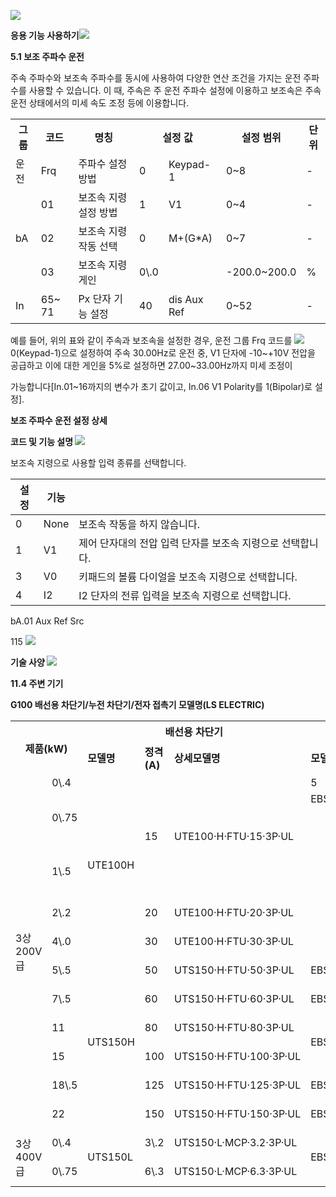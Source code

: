 ﻿![](G100(C)_sample2_a1.001.png)

**응용 기능 사용하기![](G100(C)_sample2_a1.002.png)**

**5.1  보조 주파수 운전** 

주속 주파수와 보조속 주파수를 동시에 사용하여 다양한 연산 조건을 가지는 운전 주파수를 사용할 수 있습니다. 이 때, 주속은 주 운전 주파수 설정에 이용하고 보조속은 주속 운전 상태에서의 미세 속도 조정 등에 이용합니다. 



<table><tr><th colspan="1"><b>그룹</b> </th><th colspan="1"><b>코드</b> </th><th colspan="1"><b>명칭</b> </th><th colspan="2"><b>설정 값</b> </th><th colspan="1"><b>설정 범위</b> </th><th colspan="1"><b>단위</b> </th></tr>
<tr><td colspan="1">운전 </td><td colspan="1">Frq </td><td colspan="1">주파수 설정 방법 </td><td colspan="1">0 </td><td colspan="1">Keypad-1 </td><td colspan="1">0~8 </td><td colspan="1">- </td></tr>
<tr><td colspan="1" rowspan="3">bA </td><td colspan="1">01 </td><td colspan="1">보조속 지령 설정 방법 </td><td colspan="1">1 </td><td colspan="1">V1 </td><td colspan="1">0~4 </td><td colspan="1">- </td></tr>
<tr><td colspan="1">02 </td><td colspan="1">보조속 지령 작동 선택 </td><td colspan="1">0 </td><td colspan="1">M+(G*A) </td><td colspan="1">0~7 </td><td colspan="1">- </td></tr>
<tr><td colspan="1">03 </td><td colspan="1">보조속 지령 게인 </td><td colspan="1">0\.0 </td><td colspan="1"></td><td colspan="1">-200.0~200.0 </td><td colspan="1">% </td></tr>
<tr><td colspan="1">In </td><td colspan="1">65~ 71 </td><td colspan="1">Px 단자 기능 설정 </td><td colspan="1">40 </td><td colspan="1">dis Aux Ref </td><td colspan="1">0~52 </td><td colspan="1">- </td></tr>
</table>

예를 들어, 위의 표와 같이 주속과 보조속을 설정한 경우, 운전 그룹 Frq 코드를  ![](G100(C)_sample2_a1.003.png)0(Keypad-1)으로 설정하여 주속 30.00Hz로 운전 중, V1 단자에 -10~+10V 전압을  공급하고 이에 대한 게인을 5%로 설정하면 27.00~33.00Hz까지 미세 조정이  

가능합니다[In.01~16까지의 변수가 초기 값이고, In.06 V1 Polarity를 1(Bipolar)로 설정].  

**보조 주파수 운전 설정 상세** 

**코드 및 기능  설명 ![](G100(C)_sample2_a1.004.png)**

보조속 지령으로 사용할 입력 종류를 선택합니다. 



|설정 |기능 ||
| - | - | :- |
|0 |None |보조속 작동을 하지 않습니다. |
|1 |V1 |제어 단자대의 전압 입력 단자를 보조속 지령으로 선택합니다. |
|3 |V0 |키패드의 볼륨 다이얼을 보조속 지령으로 선택합니다. |
|4 |I2 |I2 단자의 전류 입력을 보조속 지령으로 선택합니다. |

bA.01 Aux Ref Src 

115 ![](G100(C)_sample2_a1.005.png)

**기술 사양 ![](G100(C)_sample2_a1.006.png)**

**11.4 주변 기기** 

**G100 배선용 차단기/누전 차단기/전자 접촉기 모델명(LS ELECTRIC)** 



<table><tr><th colspan="2" rowspan="2"><b>제품(kW)</b> </th><th colspan="3"><b>배선용 차단기</b> </th><th colspan="4"><b>누전 차단기</b> </th><th colspan="3"><b>전자 접촉기</b> </th></tr>
<tr><td colspan="1"><b>모델명</b> </td><td colspan="1"><b>정격(A)</b> </td><td colspan="1"><b>상세모델명</b> </td><td colspan="2"><b>모델명</b> </td><td colspan="2"><b>정격(A)</b> </td><td colspan="2"><b>모델명</b> </td><td colspan="1"><b>정격(A)</b> </td></tr>
<tr><td colspan="1" rowspan="11">3상 200V 급 </td><td colspan="1">0\.4 </td><td colspan="1" rowspan="5">UTE100H</td><td colspan="1" rowspan="3">15 </td><td colspan="1" rowspan="3">UTE100·H·FTU·15·3P·UL </td><td colspan="1">5 </td><td colspan="2" valign="bottom">MC-6a </td><td colspan="2">9 </td></tr>
<tr><td colspan="1">0\.75 </td><td colspan="2" rowspan="4" valign="top">EBS33c </td><td colspan="2">10 </td><td colspan="2">MC-9a, MC-9b </td><td colspan="1">11 </td></tr>
<tr><td colspan="1">1\.5 </td><td colspan="2">15 </td><td colspan="2">MC-18a, MC-18b </td><td colspan="1">18 </td></tr>
<tr><td colspan="1">2\.2 </td><td colspan="1">20 </td><td colspan="1">UTE100·H·FTU·20·3P·UL </td><td colspan="2">20 </td><td colspan="2">MC-22b </td><td colspan="1">22 </td></tr>
<tr><td colspan="1">4\.0 </td><td colspan="1">30 </td><td colspan="1">UTE100·H·FTU·30·3P·UL </td><td colspan="2">30 </td><td colspan="2">MC-32a </td><td colspan="1">32 </td></tr>
<tr><td colspan="1">5\.5 </td><td colspan="1" rowspan="6">UTS150H</td><td colspan="1">50 </td><td colspan="1">UTS150·H·FTU·50·3P·UL </td><td colspan="2">EBS53c </td><td colspan="2">50 </td><td colspan="2">MC-50a </td><td colspan="1">55 </td></tr>
<tr><td colspan="1">7\.5 </td><td colspan="1">60 </td><td colspan="1">UTS150·H·FTU·60·3P·UL </td><td colspan="2">EBS63c </td><td colspan="2">60 </td><td colspan="2" valign="bottom">MC-65a </td><td colspan="1">65 </td></tr>
<tr><td colspan="1">11 </td><td colspan="1">80 </td><td colspan="1">UTS150·H·FTU·80·3P·UL </td><td colspan="2" rowspan="2">EBS103c </td><td colspan="2">100 </td><td colspan="2">MC-85a </td><td colspan="1">85 </td></tr>
<tr><td colspan="1">15 </td><td colspan="1">100 </td><td colspan="1">UTS150·H·FTU·100·3P·UL </td><td colspan="2">125 </td><td colspan="2">MC- 130a </td><td colspan="1">130 </td></tr>
<tr><td colspan="1">18\.5 </td><td colspan="1">125 </td><td colspan="1">UTS150·H·FTU·125·3P·UL </td><td colspan="2">EBS203c </td><td colspan="2">150 </td><td colspan="2">MC- 150a </td><td colspan="1">150 </td></tr>
<tr><td colspan="1">22 </td><td colspan="1">150 </td><td colspan="1">UTS150·H·FTU·150·3P·UL </td><td colspan="2">EBS203c </td><td colspan="2">175 </td><td colspan="2">MC- 185a </td><td colspan="1">185 </td></tr>
<tr><td colspan="1" rowspan="2">3상 400V 급 </td><td colspan="1">0\.4 </td><td colspan="1" rowspan="2">UTS150L </td><td colspan="1">3\.2 </td><td colspan="1">UTS150·L·MCP·3.2·3P·UL </td><td colspan="2" rowspan="2">EBS33c </td><td colspan="2" rowspan="2">5 </td><td colspan="2">MC-6a </td><td colspan="1">7 </td></tr>
<tr><td colspan="1">0\.75 </td><td colspan="1">6\.3 </td><td colspan="1">UTS150·L·MCP·6.3·3P·UL </td><td colspan="2">MC-6a </td></tr>
</table>
